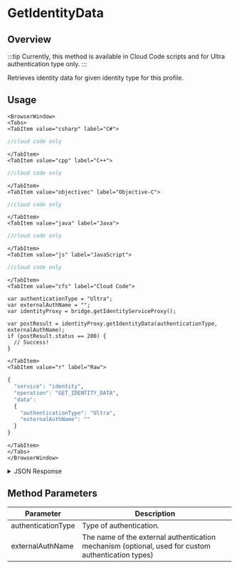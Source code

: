 # GetIdentityData
## Overview
:::tip
Currently, this method is available in Cloud Code scripts and for Ultra authentication type only.
:::

Retrieves identity data for given identity type for this profile.

<PartialServop service_name="identity" operation_name="GET_IDENTITY_DATA" />

## Usage

```mdx-code-block
<BrowserWindow>
<Tabs>
<TabItem value="csharp" label="C#">
```

```csharp
//cloud code only
```

```mdx-code-block
</TabItem>
<TabItem value="cpp" label="C++">
```

```cpp
//cloud code only
```

```mdx-code-block
</TabItem>
<TabItem value="objectivec" label="Objective-C">
```

```objectivec
//cloud code only
```

```mdx-code-block
</TabItem>
<TabItem value="java" label="Java">
```

```java
//cloud code only
```

```mdx-code-block
</TabItem>
<TabItem value="js" label="JavaScript">
```

```javascript
//cloud code only
```

```mdx-code-block
</TabItem>
<TabItem value="cfs" label="Cloud Code">
```

```cfscript
var authenticationType = "Ultra";
var externalAuthName = "";
var identityProxy = bridge.getIdentityServiceProxy();

var postResult = identityProxy.getIdentityData(authenticationType, externalAuthName);
if (postResult.status == 200) {
  // Success!
}
```

```mdx-code-block
</TabItem>
<TabItem value="r" label="Raw">
```

```r
{
  "service": "identity",
  "operation": "GET_IDENTITY_DATA",
  "data":
  {
    "authenticationType": "Ultra",
    "externalAuthName": ""
  }
}
```

```mdx-code-block
</TabItem>
</Tabs>
</BrowserWindow>
```

<details>
<summary>JSON Response</summary>

```json
{
  "data": {
    "identityData": {
      "blockchain_id": "-a-blockchain-id-"
    }
  },
  "status": 200
}
```
</details>

## Method Parameters
Parameter | Description
--------- | -----------
authenticationType | Type of authentication.
externalAuthName | The name of the external authentication mechanism (optional, used for custom authentication types)


